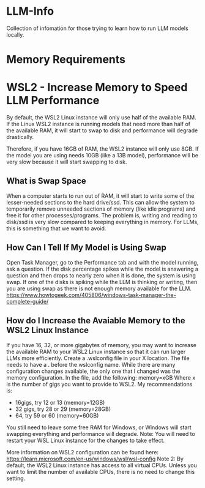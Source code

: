 # LLM-Info

Collection of infomation for those trying to learn how to run LLM models locally. 

# Memory Requirements


# WSL2 - Increase Memory to Speed LLM Performance
By default, the WSL2 Linux instance will only use half of the available RAM. If the Linux WSL2 instance is running models that need more than half of the available RAM, it will start to swap to disk and performance will degrade drastically.

Therefore, if you have 16GB of RAM, the WSL2 instance will only use 8GB. If the model you are using needs 10GB (like a 13B model), performance will be very slow because it will start swapping to disk.

## What is Swap Space
When a computer starts to run out of RAM, it will start to write some of the lesser-needed sections to the hard drive/ssd. This can allow the system to temporarily remove unneeded sections of memory (like idle programs) and free it for other processes/programs. The problem is, writing and reading to disk/ssd is very slow compared to keeping everything in memory. For LLMs, this is something that we want to avoid.

## How Can I Tell If My Model is Using Swap
Open Task Manager, go to the Performance tab and with the model running, ask a question. If the disk percentage spikes while the model is answering a question and then drops to nearly zero when it is done, the system is using swap. If one of the disks is spiking while the LLM is thinking or writing, then you are using swap as there is not enough memory available for the LLM.
https://www.howtogeek.com/405806/windows-task-manager-the-complete-guide/

## How do I Increase the Avaiable Memory to the WSL2 Linux Instance
If you have 16, 32, or more gigabytes of memory, you may want to increase the available RAM to your WSL2 Linux instance so that it can run larger LLMs more efficiently.
Create a .wslconfig file in your X location. The file needs to have a . before the wslconfig name. While there are many configuration changes available, the only one that I changed was the memory configuration. In the file, add the following:
memory=xGB
Where x is the number of gigs you want to provide to WSL2. My recommendations is:
* 16gigs, try 12 or 13 (memory=12GB) 
* 32 gigs, try 28 or 29 (memory=28GB)
* 64, try 59 or 60 (memory=60GB)

You still need to leave some free RAM for Windows, or Windows will start swapping everything and performance will degrade.
Note: You will need to restart your WSL Linux instance for the changes to take effect.

More information on WSL2 configuration can be found here: <https://learn.microsoft.com/en-us/windows/wsl/wsl-config>
Note 2: By default, the WSL2 Linux instance has access to all virtual CPUs. Unless you want to limit the number of available CPUs, there is no need to change this setting.








